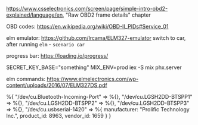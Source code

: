 https://www.csselectronics.com/screen/page/simple-intro-obd2-explained/language/en, "Raw OBD2 frame details" chapter

OBD codes: https://en.wikipedia.org/wiki/OBD-II_PIDs#Service_01

elm emulator: https://github.com/Ircama/ELM327-emulator
switch to car, after running `elm` - `scenario car`

progress bar: https://loading.io/progress/

SECRET_KEY_BASE="something" MIX_ENV=prod iex -S mix phx.server

elm commands: https://www.elmelectronics.com/wp-content/uploads/2016/07/ELM327DS.pdf

%{
  "/dev/cu.Bluetooth-Incoming-Port" => %{},
  "/dev/cu.LGSH2DD-BTSPP1" => %{},
  "/dev/cu.LGSH2DD-BTSPP2" => %{},
  "/dev/cu.LGSH2DD-BTSPP3" => %{},
  "/dev/cu.usbserial-1420" => %{
    manufacturer: "Prolific Technology Inc.",
    product_id: 8963,
    vendor_id: 1659
  }
}
